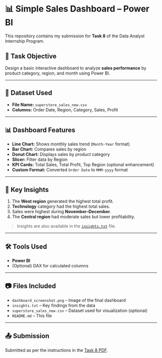 # 📊 Simple Sales Dashboard – Power BI

This repository contains my submission for **Task 8** of the Data Analyst Internship Program.

## 📝 Task Objective
Design a basic interactive dashboard to analyze **sales performance** by product category, region, and month using Power BI.

---

## 📁 Dataset Used
- **File Name:** `superstore_sales_new.csv`
- **Columns:** Order Date, Region, Category, Sales, Profit

---

## 📊 Dashboard Features
- **Line Chart:** Shows monthly sales trend (`Month-Year` format)
- **Bar Chart:** Compares sales by region
- **Donut Chart:** Displays sales by product category
- **Slicer:** Filter data by Region
- **KPI Cards:** Total Sales, Total Profit, Top Region (optional enhancement)
- **Custom Format:** Converted `Order Date` to `MMM-yyyy` format

---

## 📌 Key Insights
1. The **West region** generated the highest total profit.
2. **Technology** category had the highest total sales.
3. Sales were highest during **November–December**.
4. The **Central region** had moderate sales but lower profitability.

> Insights are also available in the [`insights.txt`](insights.txt) file.

---

## 🛠 Tools Used
- **Power BI**
- (Optional) DAX for calculated columns

---

## 📷 Files Included
- `dashboard_screenshot.png` – Image of the final dashboard
- `insights.txt` – Key findings from the data
- `superstore_sales_new.csv` – Dataset used for visualization (optional)
- `README.md` – This file

---

## 📤 Submission
Submitted as per the instructions in the [Task 8 PDF](TASK%208%20DA[1].pdf).


